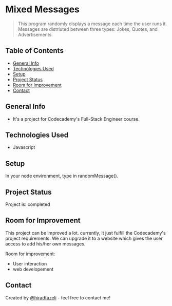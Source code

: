 # Mixed Messages
> This program randomly displays a message each time the user runs it. Messages are distriuted between three types: Jokes, Quotes, and Advertisements.

## Table of Contents
* [General Info](#general-information)
* [Technologies Used](#technologies-used)
* [Setup](#setup)
* [Project Status](#project-status)
* [Room for Improvement](#room-for-improvement)
* [Contact](#contact)


## General Info
- It's a project for Codecademy's Full-Stack Engineer course.


## Technologies Used
- Javascript


## Setup
In your node environment, type in randomMessage().


## Project Status
Project is: completed


## Room for Improvement
This project can be improved a lot. currently, it just fulfill the Codecademy's project requirements. We can upgrade it to a website which gives the user access to add his/her own messages.

Room for improvement:
- User interaction
- web developement


## Contact
Created by [@hiradfazeli](https://hiradfazeli.github.io/) - feel free to contact me!
